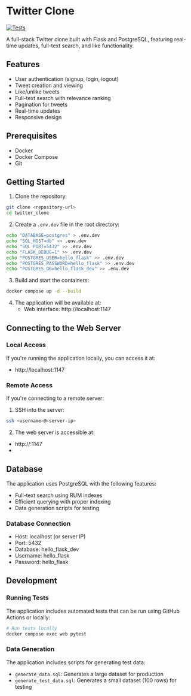 # Twitter Clone

[![Tests](https://github.com/LukeF2/twitter_clone/actions/workflows/test.yml/badge.svg)](https://github.com/LukeF2/twitter_clone/actions/workflows/test.yml)

A full-stack Twitter clone built with Flask and PostgreSQL, featuring real-time updates, full-text search, and like functionality.

## Features

- User authentication (signup, login, logout)
- Tweet creation and viewing
- Like/unlike tweets
- Full-text search with relevance ranking
- Pagination for tweets
- Real-time updates
- Responsive design

## Prerequisites

- Docker
- Docker Compose
- Git

## Getting Started

1. Clone the repository:
```bash
git clone <repository-url>
cd twitter_clone
```

2. Create a `.env.dev` file in the root directory:
```bash
echo "DATABASE=postgres" > .env.dev
echo "SQL_HOST=db" >> .env.dev
echo "SQL_PORT=5432" >> .env.dev
echo "FLASK_DEBUG=1" >> .env.dev
echo "POSTGRES_USER=hello_flask" >> .env.dev
echo "POSTGRES_PASSWORD=hello_flask" >> .env.dev
echo "POSTGRES_DB=hello_flask_dev" >> .env.dev
```

3. Build and start the containers:
```bash
docker compose up -d --build
```

4. The application will be available at:
   - Web interface: http://localhost:1147

## Connecting to the Web Server

### Local Access
If you're running the application locally, you can access it at:
- http://localhost:1147

### Remote Access
If you're connecting to a remote server:

1. SSH into the server:
```bash
ssh <username>@<server-ip>
```

2. The web server is accessible at:
- http://<server-ip>:1147
- 
## Database

The application uses PostgreSQL with the following features:
- Full-text search using RUM indexes
- Efficient querying with proper indexing
- Data generation scripts for testing

### Database Connection
- Host: localhost (or server IP)
- Port: 5432
- Database: hello_flask_dev
- Username: hello_flask
- Password: hello_flask

## Development

### Running Tests
The application includes automated tests that can be run using GitHub Actions or locally:

```bash
# Run tests locally
docker compose exec web pytest
```

### Data Generation
The application includes scripts for generating test data:
- `generate_data.sql`: Generates a large dataset for production
- `generate_test_data.sql`: Generates a small dataset (100 rows) for testing

